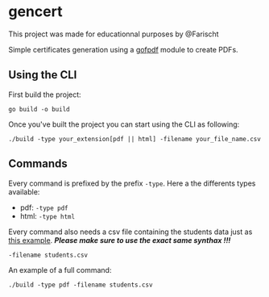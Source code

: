 # gencert

This project was made for educationnal purposes by @Farischt

Simple certificates generation using a [gofpdf](https://github.com/jung-kurt/gofpdf) module to create PDFs.

## Using the CLI

First build the project:

`go build -o build`

Once you've built the project you can start using the CLI as following:

`./build -type your_extension[pdf || html] -filename your_file_name.csv`

## Commands

Every command is prefixed by the prefix `-type`.
Here a the differents types available:

- pdf: `-type pdf`
- html: `-type html`

Every command also needs a csv file containing the students data just as [this example](./students.csv). **_Please make sure to use the exact same synthax !!!_**

`-filename students.csv`

An example of a full command:

`./build -type pdf -filename students.csv`
